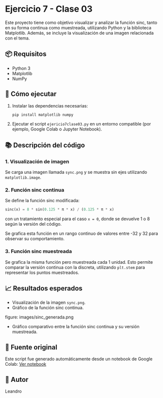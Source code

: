 
# Ejercicio 7 - Clase 03

Este proyecto tiene como objetivo visualizar y analizar la función sinc, tanto en su forma continua como muestreada, utilizando Python y la biblioteca Matplotlib. Además, se incluye la visualización de una imagen relacionada con el tema.

## 📦 Requisitos

- Python 3
- Matplotlib
- NumPy

## 🚀 Cómo ejecutar

1. Instalar las dependencias necesarias:
   ```bash
   pip install matplotlib numpy
   ```
2. Ejecutar el script `ejericio7clase03.py` en un entorno compatible (por ejemplo, Google Colab o Jupyter Notebook).

## 📚 Descripción del código

### 1. Visualización de imagen
Se carga una imagen llamada `sync.png` y se muestra sin ejes utilizando `matplotlib.image`.

### 2. Función sinc continua
Se define la función sinc modificada:
```python
sinc(x) = 8 * sin(0.125 * π * x) / (0.125 * π * x)
```
con un tratamiento especial para el caso `x = 0`, donde se devuelve 1 o 8 según la versión del código.

Se grafica esta función en un rango continuo de valores entre -32 y 32 para observar su comportamiento.

### 3. Función sinc muestreada
Se grafica la misma función pero muestreada cada 1 unidad. Esto permite comparar la versión continua con la discreta, utilizando `plt.stem` para representar los puntos muestreados.

## 📈 Resultados esperados

- Visualización de la imagen `sync.png`.
- Gráfico de la función sinc continua.

figure: images/sinc_generada.png

- Gráfico comparativo entre la función sinc continua y su versión muestreada.

## 🔗 Fuente original
Este script fue generado automáticamente desde un notebook de Google Colab:
[Ver notebook](https://colab.research.google.com/drive/1iKhVgj6LUqzIeJFATMCl6CJK48sLbf2i)

## 👤 Autor
Leandro
